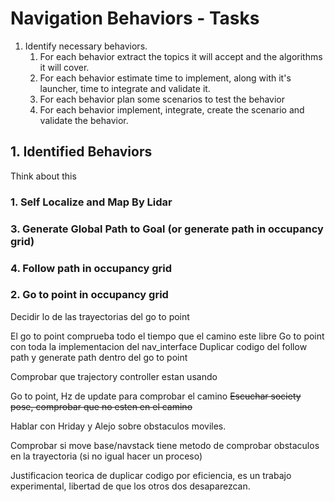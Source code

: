 # Navigation Behaviors - Tasks

1. Identify necessary behaviors.
    1. For each behavior extract the topics it will accept and the algorithms it will cover.
    2. For each behavior estimate time to implement, along with it's launcher, time to integrate and validate it.
    3. For each behavior plan some scenarios to test the behavior
    4. For each behavior implement, integrate, create the scenario and validate the behavior.

## 1. Identified Behaviors

Think about this 

### 1. Self Localize and Map By Lidar

### 3. Generate Global Path to Goal (or generate path in occupancy grid)

### 4. Follow path in occupancy grid

### 2. Go to point in occupancy grid


Decidir lo de las trayectorias del go to point

El go to point comprueba todo el tiempo que el camino este libre
Go to point con toda la implementacion del nav_interface 
Duplicar codigo del follow path y generate path dentro del go to point

Comprobar que trajectory controller estan usando

Go to point, Hz de update para comprobar el camino
~~Escuchar society pose, comprobar que no esten en el camino~~

Hablar con Hriday y Alejo sobre obstaculos moviles.

Comprobar si move base/navstack tiene metodo de comprobar obstaculos en la trayectoria (si no igual hacer un proceso)

Justificacion teorica de duplicar codigo por eficiencia, es un trabajo experimental, libertad de que los otros dos desaparezcan.
